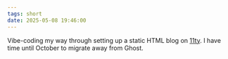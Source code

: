 ```yaml
---
tags: short
date: 2025-05-08 19:46:00
---
```

Vibe-coding my way through setting up a static HTML blog on [11ty](https://www.11ty.dev). I have time until October to migrate away from Ghost.